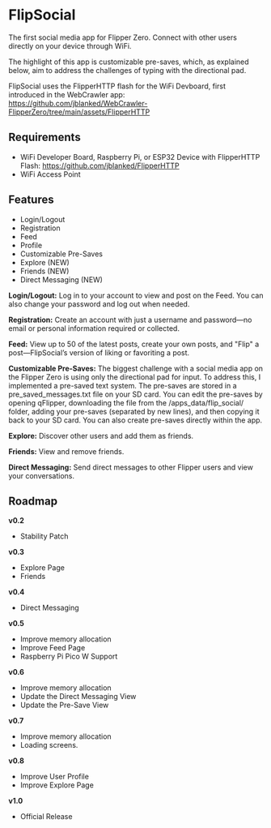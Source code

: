 # FlipSocial
The first social media app for Flipper Zero. Connect with other users directly on your device through WiFi.

The highlight of this app is customizable pre-saves, which, as explained below, aim to address the challenges of typing with the directional pad.

FlipSocial uses the FlipperHTTP flash for the WiFi Devboard, first introduced in the WebCrawler app: https://github.com/jblanked/WebCrawler-FlipperZero/tree/main/assets/FlipperHTTP

## Requirements
- WiFi Developer Board, Raspberry Pi, or ESP32 Device with FlipperHTTP Flash: https://github.com/jblanked/FlipperHTTP
- WiFi Access Point


## Features
- Login/Logout
- Registration
- Feed
- Profile
- Customizable Pre-Saves
- Explore (NEW)
- Friends (NEW)
- Direct Messaging (NEW)

**Login/Logout:** Log in to your account to view and post on the Feed. You can also change your password and log out when needed.

**Registration:** Create an account with just a username and password—no email or personal information required or collected.

**Feed:** View up to 50 of the latest posts, create your own posts, and "Flip" a post—FlipSocial’s version of liking or favoriting a post.

**Customizable Pre-Saves:** The biggest challenge with a social media app on the Flipper Zero is using only the directional pad for input. To address this, I implemented a pre-saved text system. The pre-saves are stored in a pre_saved_messages.txt file on your SD card. You can edit the pre-saves by opening qFlipper, downloading the file from the /apps_data/flip_social/ folder, adding your pre-saves (separated by new lines), and then copying it back to your SD card. You can also create pre-saves directly within the app.

**Explore:** Discover other users and add them as friends.

**Friends:** View and remove friends.

**Direct Messaging:** Send direct messages to other Flipper users and view your conversations.

## Roadmap
**v0.2**
- Stability Patch

**v0.3**
- Explore Page
- Friends

**v0.4**
- Direct Messaging

**v0.5**
- Improve memory allocation
- Improve Feed Page
- Raspberry Pi Pico W Support

**v0.6**
- Improve memory allocation
- Update the Direct Messaging View
- Update the Pre-Save View

**v0.7**
- Improve memory allocation
- Loading screens.

**v0.8**
- Improve User Profile
- Improve Explore Page

**v1.0**
- Official Release